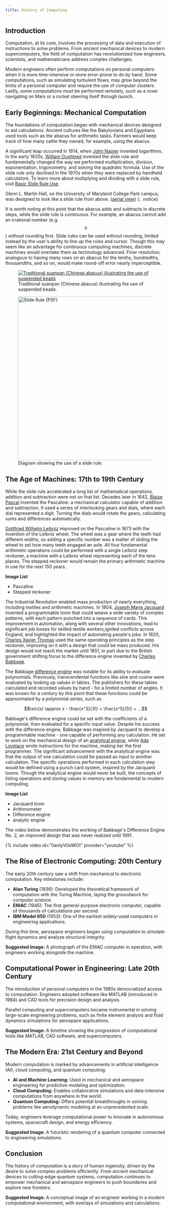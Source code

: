 ```yaml
---
title: History of Computing
---
```


## Introduction
Computation, at its core, involves the processing of data and execution of instructions to solve problems.
From ancient mechanical devices to modern supercomputers, the field of computation has revolutionized how
engineers, scientists, and mathematicians address complex challenges.

Modern engineers often perform computations on personal computers when it is more time-intensive or
more error-prone to do by hand.
Some computations, such as simulating turbulent flows, may grow beyond the limits of a personal computer and require
the use of computer clusters.
Lastly, some computations must be performed remotely, such as a rover navigating on Mars or a rocket steering itself through launch.

## Early Beginnings: Mechanical Computation
The foundations of computation began with mechanical devices designed to aid calculations.
Ancient cultures like the Babylonians and Egyptians used tools such as the abacus for arithmetic tasks.
Farmers would keep track of how many cattle they owned, for example, using the abacus.

A significant leap occurred in 1614, when [John Napier](https://www.britannica.com/biography/John-Napier) invented logarithms.
In the early 1620s, [William Oughtred](https://www.britannica.com/biography/William-Oughtred) invented the slide rule and fundamentally changed the way we performed multiplication, division, exponentiation, trigonometry, and solving the quadratic formula.
Use of the slide rule only declined in the 1970s when they were replaced by handheld calculators.
To learn more about multiplying and dividing with a slide rule, visit [Basic Slide Rule Use](https://efcms.engr.utk.edu/ef105-2024-01/slide_rule_fun.pdf).

Glenn L. Martin Hall, on the University of Maryland College Park campus,
was designed to look like a slide rule from above. ([aerial view](https://hdl.handle.net/1903.1/58268))
{: .notice}

It is worth noting at this point that the abacus adds and subtracts in discrete steps, while the slide rule is continuous.
For example, an abacus cannot add an irrational number (e.g. $$\pi$$) without rounding first.
Slide rules can be used without rounding, limited instead by the user's ability to line up the rules and cursor.
Though this may seem like an advantage for continuous computing machines, discrete machines would overtake them as technology advanced. 
Finer resolution, analogous to having many rows on an abacus for the tenths, hundredths, thousandths, and so on, would make round-off error nearly imperceptible.

<figure class="align-center">
	<a title="Jccsvq, CC0, via Wikimedia Commons" href="https://upload.wikimedia.org/wikipedia/commons/5/58/Traditional_Chinese_abacus_illustrating_the_suspended_bead_use.jpg">
    <img alt="Traditional suanpan (Chinese abacus) illustrating the use of suspended beads" src="https://upload.wikimedia.org/wikipedia/commons/thumb/5/58/Traditional_Chinese_abacus_illustrating_the_suspended_bead_use.jpg/512px-Traditional_Chinese_abacus_illustrating_the_suspended_bead_use.jpg"></a>
	<figcaption class="figure-caption text-center">Traditional suanpan (Chinese abacus) illustrating the use of suspended beads.</figcaption>
</figure>

<figure class="align-center">
    <a title="Pearson Scott Foresman, Public domain, via Wikimedia Commons" href="https://upload.wikimedia.org/wikipedia/commons/9/99/Slide_Rule_%28PSF%29.png"><img width="512" alt="Slide Rule (PSF)" src="https://upload.wikimedia.org/wikipedia/commons/thumb/9/99/Slide_Rule_%28PSF%29.png/512px-Slide_Rule_%28PSF%29.png?20200326085333"></a>
    <figcaption class="figure-caption text-center">Diagram showing the use of a slide rule.</figcaption>
</figure>

## The Age of Machines: 17th to 19th Century
While the slide rule accelerated a long list of mathematical operations, addition and subtraction were not on that list.
Decades later in 1642, [Blaise Pascal](https://lemelson.mit.edu/resources/blaise-pascal) invented the Pascaline: a mechanical calculator capable of addition and subtraction.
It used a series of interlocking gears and dials, where each dial represented a digit.
Turning the dials would rotate the gears, calculating sums and differences automatically.

[Gottfried Wilhelm Leibniz](http://ds-wordpress.haverford.edu/bitbybit/bit-by-bit-contents/chapter-one/1-8-leibniz-and-the-stepped-reckoner/)
improved on the Pascaline in 1673 with the invention of the Leibniz wheel.
The wheel was a gear where the teeth had different widths,
so adding a specific number was a matter of sliding the wheel to set how many teeth engaged an axle.
All four fundamental arithmetic operations could be performed with a single Leibniz step reckoner,
a machine with a Leibniz wheel representing each of the tens places.
The stepped reckoner would remain the primary arithmetic machine in use for the next 150 years.

**Image List**
- Pascaline
- Stepped reckoner

The Industrial Revolution enabled mass production of nearly everything, including textiles and arithmetic machines.
In 1804, [Joseph Marie Jacquard](https://www.britannica.com/biography/Joseph-Marie-Jacquard) invented a programmable loom that could weave a wide variety of complex patterns,
with each pattern punched into a sequence of cards.
This improvement in automation, along with several other innovations, lead to significant job losses for skilled textile workers,ignited conflicts across England, and highlighted the impact of automating people's jobs.
In 1820, [Charles Xavier Thomas](http://ds-wordpress.haverford.edu/bitbybit/bit-by-bit-contents/chapter-two/the-arithmometer-and-numerical-tables/)
used the same operating principles as the step reckoner, improving on it with a design that could be mass produced.
His design would not reach the market until 1851, in part due to the British government shifting focus to the difference
engine invented by [Charles Babbage](https://www.britannica.com/biography/Charles-Babbage).

The Babbage [difference engine](https://www.britannica.com/technology/Difference-Engine) was notable for its ability to evaluate polynomials. 
Previously, transcendental functions like sine and cosine were evaluated by looking up values in tables.
The publishers for these tables calculated and recorded values by hand - for a limited number of angles.
It was known for a century by this point that these functions could be approximated by a polynomial series, such as

$$\sin(x) \approx x - \frac{x^3}{3!} + \frac{x^5}{5!} + ...$$

Babbage's difference engine could be set with the coefficients of a polynomial, then evaluated for a specific input value.
Despite his success with the difference engine, Babbage was inspired by Jacquard to develop a programmable machine - one
capable of performing any calculation.
He set to work on the mechanical design of an [analytical engine](https://blogs.bodleian.ox.ac.uk/adalovelace/2018/07/26/ada-lovelace-and-the-analytical-engine/), while [Ada Lovelace](https://www.britannica.com/biography/Ada-Lovelace) wrote instructions for the machine, making her the first programmer.
The significant advancement with the analytical engine was that the output of one calculation could be passed as input to another calculation.
The specific operations performed in each calculation step would be defined using a punch card system,
inspired by the Jacquard looms. 
Though the analytical engine would never be built, the concepts of listing operations and storing values in memory are
fundamental to modern computing.

**Image List**
- Jacquard loom
- Arithmometer
- Difference engine
- analytic engine

The video below demonstrates the working of Babbage's Difference Engine No. 2, an improved design that was never realized until 1991.

{% include video id="0anIyVGeWOI" provider="youtube" %}

## The Rise of Electronic Computing: 20th Century
The early 20th century saw a shift from mechanical to electronic computation. Key milestones include:
- **Alan Turing** (1936): Developed the theoretical framework of computation with the Turing Machine, laying the groundwork for computer science.
- **ENIAC** (1945): The first general-purpose electronic computer, capable of thousands of calculations per second.
- **IBM Model 650** (1953): One of the earliest widely-used computers in engineering applications.

During this time, aerospace engineers began using computation to simulate flight dynamics and analyze structural integrity.

**Suggested Image:** A photograph of the ENIAC computer in operation, with engineers working alongside the machine.


## Computational Power in Engineering: Late 20th Century
The introduction of personal computers in the 1980s democratized access to computation. Engineers adopted software like MATLAB (introduced in 1984) and CAD tools for precision design and analysis.

Parallel computing and supercomputers became instrumental in solving large-scale engineering problems, such as finite element analysis and fluid dynamics simulations for aerospace applications.

**Suggested Image:** A timeline showing the progression of computational tools like MATLAB, CAD software, and supercomputers.


## The Modern Era: 21st Century and Beyond
Modern computation is marked by advancements in artificial intelligence (AI), cloud computing, and quantum computing:
- **AI and Machine Learning:** Used in mechanical and aerospace engineering for predictive modeling and optimization.
- **Cloud Computing:** Enables collaborative simulations and data-intensive computations from anywhere in the world.
- **Quantum Computing:** Offers potential breakthroughs in solving problems like aerodynamic modeling at an unprecedented scale.

Today, engineers leverage computational power to innovate in autonomous systems, spacecraft design, and energy efficiency.

**Suggested Image:** A futuristic rendering of a quantum computer connected to engineering simulations.

## Conclusion
The history of computation is a story of human ingenuity, driven by the desire to solve complex problems efficiently. From ancient mechanical devices to cutting-edge quantum systems, computation continues to empower mechanical and aerospace engineers to push boundaries and explore new frontiers.

**Suggested Image:** A conceptual image of an engineer working in a modern computational environment, with overlays of simulations and calculations.

